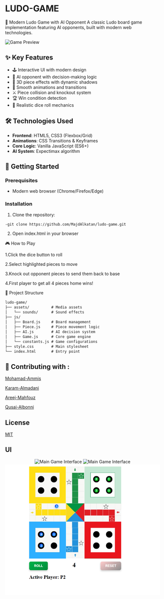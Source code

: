 # LUDO-GAME
 🎲 Modern Ludo Game with AI Opponent
A classic Ludo board game implementation featuring AI opponents, built with modern web technologies.

![Game Preview](path_to_screenshot.png)

## ✨ Key Features
- 🕹 Interactive UI with modern design
- 🤖 AI opponent with decision-making logic
- 🎨 3D piece effects with dynamic shadows
- 🔄 Smooth animations and transitions
- ⚔ Piece collision and knockout system
- 🏆 Win condition detection
- 🎲 Realistic dice roll mechanics

## 🛠 Technologies Used
- **Frontend**: HTML5, CSS3 (Flexbox/Grid)
- **Animations**: CSS Transitions & Keyframes
- **Core Logic**: Vanilla JavaScript (ES6+)
- **AI System**: Expectimax algorithm

## 🚀 Getting Started

### Prerequisites
- Modern web browser (Chrome/Firefox/Edge)

### Installation
1. Clone the repository:
```bash
-git clone https://github.com/MajdAlkatan/ludo-game.git
```
2. Open index.html in your browser

🎮 How to Play

1.Click the dice button to roll

2.Select highlighted pieces to move

3.Knock out opponent pieces to send them back to base

4.First player to get all 4 pieces home wins!

📂 Project Structure
```
ludo-game/
├── assets/          # Media assets
│   └── sounds/      # Sound effects
├── js/
│   ├── Board.js     # Board management
│   ├── Piece.js     # Piece movement logic
│   ├── AI.js        # AI decision system
│   ├── Game.js      # Core game engine
│   └── constants.js # Game configurations
├── style.css        # Main stylesheet
└── index.html       # Entry point
```
🤝 Contributing with :
-
[Mohamad-Ammis](https://github.com/Mohamad-Ammis)

[Karam-Almadani](https://github.com/KaramMad)

[Areej-Mahfouz](https://github.com/Farojeh)

[Qusai-Albonni](https://github.com/QusaiAlbonni)

## License

[MIT](https://github.com/MajdAlkatan/LUDO-GAME/blob/main/LICENSE)

## UI

<div align="center">
  <img src="C:\Users\ASUS ROG\Downloads\ludo-js\screenshots\Screenshot 2025-01-24 165329.png" width="750" alt="Main Game Interface">
  <img src="" width="750" alt="Main Game Interface">
  <img src="screenshots\Screenshot 2025-01-24 165359.png" width="750" alt="Main Game Interface">
</div>
